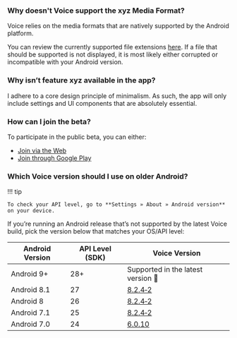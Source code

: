 ### Why doesn't Voice support the xyz Media Format?

Voice relies on the media formats that are natively supported by the Android platform.

You can review the currently supported file extensions [here](https://developer.android.com/media/media3/exoplayer/supported-formats).
If a file that should be supported is not displayed, it is most likely either corrupted or incompatible with your Android version.

### Why isn’t feature xyz available in the app?

I adhere to a core design principle of minimalism. As such, the app will only include settings and UI components that are absolutely
essential.

### How can I join the beta?

To participate in the public beta, you can either:

- [Join via the Web](https://play.google.com/store/apps/details?id=de.ph1b.audiobook)
- [Join through Google Play](https://play.google.com/apps/testing/de.ph1b.audiobook)

### Which Voice version should I use on older Android?

!!! tip

    To check your API level, go to **Settings » About » Android version** on your device.

If you’re running an Android release that’s not supported by the latest Voice build, pick the version below that matches your OS/API level:

| Android Version | API Level (SDK) | Voice Version                                                           |
|-----------------|-----------------|-------------------------------------------------------------------------|
| Android 9+      | 28+             | Supported in the latest version 🎉                                      |
| Android 8.1     | 27              | [8.2.4‑2](https://github.com/PaulWoitaschek/Voice/releases/tag/8.2.4-2) |
| Android 8       | 26              | [8.2.4‑2](https://github.com/PaulWoitaschek/Voice/releases/tag/8.2.4-2) |
| Android 7.1     | 25              | [8.2.4‑2](https://github.com/PaulWoitaschek/Voice/releases/tag/8.2.4-2) |
| Android 7.0     | 24              | [6.0.10](https://github.com/PaulWoitaschek/Voice/releases/tag/6.0.10)   |

